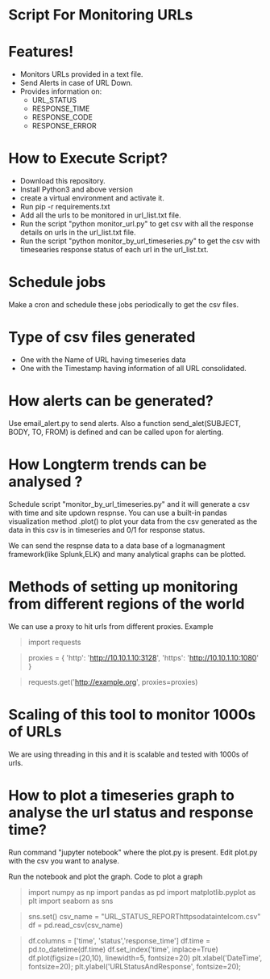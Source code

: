 # Script For Monitoring URLs


# Features!

- Monitors URLs provided in a text file.
- Send Alerts in case of URL Down.
- Provides information on:
    - URL_STATUS 
    - RESPONSE_TIME 
    - RESPONSE_CODE 
    - RESPONSE_ERROR

# How to Execute Script?

- Download this repository.
- Install Python3 and above version
- create a virtual environment and activate it.
- Run pip -r requirements.txt 
- Add all the urls to be monitored in url_list.txt file.
- Run the script "python monitor_url.py" to get csv with all the response details on urls in the url_list.txt file.
- Run the script "python monitor_by_url_timeseries.py" to get the csv with timesearies response status of each url in the url_list.txt.

# Schedule jobs 
 Make a cron and schedule these jobs periodically to get the csv files.
 # Type of csv files generated
 - One with the Name of URL having timeseries data 
 - One with the Timestamp having information of all URL consolidated.
 
# How alerts can be generated?
 Use email_alert.py to send alerts. Also a function send_alet(SUBJECT, BODY, TO, FROM) is defined and can be called upon for alerting.

 # How Longterm trends can be analysed ?
Schedule script "monitor_by_url_timeseries.py" and it will generate a csv with time and site updown respnse.
You can use a built-in pandas visualization method .plot() to plot your data from the csv generated as the data in this csv is in timeseries and 0/1 for response status.

We can send the respnse data to a data base of a logmanagment framework(like Splunk,ELK) and many analytical graphs can be plotted.

# Methods of setting up monitoring from different regions of the world

We can use a proxy to hit urls from different proxies.
Example 
>import requests

>proxies = {
>  'http': 'http://10.10.1.10:3128',
>  'https': 'http://10.10.1.10:1080' }

>requests.get('http://example.org', proxies=proxies)


# Scaling of this tool to monitor  1000s of URLs
 We are using threading in this and it is scalable and tested with 1000s of urls.
 
# How to plot a timeseries graph to analyse the url status and response time?
Run command "jupyter notebook" where the plot.py is present.
Edit plot.py with the csv you want to analyse.

Run the notebook and plot the graph.
Code to plot a graph
>import numpy as np
>import pandas as pd
>import matplotlib.pyplot as plt
>import seaborn as sns

>sns.set()
>csv_name = "URL_STATUS_REPORThttpsodataintelcom.csv"
>df = pd.read_csv(csv_name)


>df.columns = ['time', 'status','response_time']
>df.time = pd.to_datetime(df.time)
>df.set_index('time', inplace=True)
>df.plot(figsize=(20,10), linewidth=5, fontsize=20)
>plt.xlabel('DateTime', fontsize=20);
>plt.ylabel('URLStatusAndResponse', fontsize=20);



